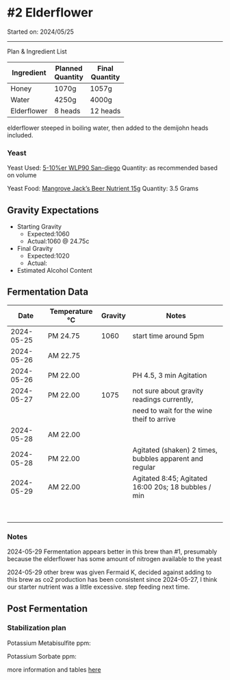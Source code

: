 <h1> #2 Elderflower </h1>

Started on: 2024/05/25

<hr>

Plan & Ingredient List

| Ingredient  | Planned<br/>Quantity | Final<br/>Quantity |
|-------------|----------------------|--------------------|
| Honey       | 1070g                | 1057g              |
| Water       | 4250g                | 4000g              |
| Elderflower | 8 heads              | 12 heads           |

elderflower steeped in boiling water, then added to the demijohn heads included.

<h3>Yeast</h3>

Yeast
Used: [5-10%er WLP90 San-diego](https://www.themaltmiller.co.uk/product/wlp090-san-diego-super-yeast/?v=79cba1185463)
Quantity: as recommended based on volume

Yeast
Food: [Mangrove Jack’s Beer Nutrient 15g](https://www.themaltmiller.co.uk/product/mangrove-jacks-beer-nutrient-15g/?v=79cba1185463)
Quantity: 3.5 Grams

<h2>Gravity Expectations</h2>

- Starting Gravity
    - Expected:1060
    - Actual:1060 @ 24.75c
- Final Gravity
    - Expected:1020
    - Actual:
- Estimated Alcohol Content

<h2>Fermentation Data</h2>

| Date       | Temperature  °C | Gravity | Notes                                                             |
|------------|-----------------|---------|-------------------------------------------------------------------|
| 2024-05-25 | PM 24.75        | 1060    | start time around 5pm                                             |
| 2024-05-26 | AM 22.75        |         |                                                                   |
| 2024-05-26 | PM 22.00        |         | PH 4.5, 3 min Agitation                                           |
| 2024-05-27 | PM 22.00        | 1075    | not sure about gravity readings currently,                        |
|            |                 |         | need to wait for the wine theif to arrive                         |
| 2024-05-28 | AM 22.00        |         |                                                                   |
| 2024-05-28 | PM 22.00        |         | Agitated (shaken) 2 times, bubbles apparent and regular           |
| 2024-05-29 | AM 22.00        |         | Agitated 8:45;  Agitated 16:00 20s; 18 bubbles / min              |
|            |                 |         |                                                                   |
|            |                 |         |                                                                   |
|            |                 |         |                                                                   |
|            |                 |         |                                                                   |
|            |                 |         |                                                                   |
|            |                 |         |                                                                   |
|            |                 |         |                                                                   |
|            |                 |         |                                                                   |


<h3> Notes </h3>

2024-05-29 Fermentation appears better in this brew than #1, presumably because the elderflower has some amount
of nitrogen available to the yeast 

2024-05-29 other brew was given Fermaid K, decided against adding to this brew as co2 production has been 
consistent since 2024-05-27, I think our starter nutrient was a little excessive. step feeding next time.  

<h2>Post Fermentation</h2>

<h3>Stabilization plan</h3>

Potassium Metabisulfite ppm:

Potassium Sorbate ppm:

more information and tables [here](https://meadmaking.wiki/en/process/stabilization)
